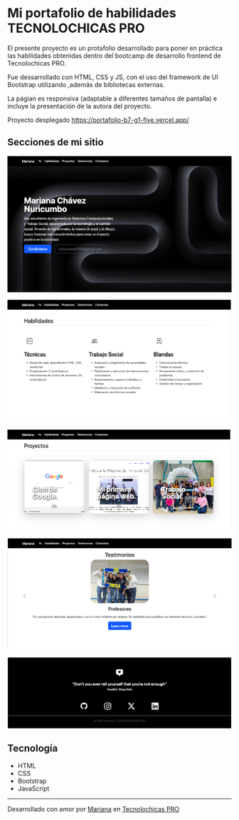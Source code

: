 # Mi portafolio de habilidades TECNOLOCHICAS PRO

El presente proyecto es un protafolio desarrollado para poner en práctica las habilidades obtenidas dentro del bootcamp de desarrollo frontend de Tecnolochicas PRO.

Fue dessarrollado con HTML, CSS y JS, con el uso del framework de UI Bootstrap utilizando ,además de bibliotecas externas.

La págian es responsiva (adaptable a diferentes tamaños de pantalla) e incluye la presentación de la autora del proyecto.

Proyecto desplegado https://portafolio-b7-g1-five.vercel.app/

## Secciones de mi sitio
 
![Presentación](assets/readme/1.png)

![Presentación](assets/readme/2.png)

![Presentación](assets/readme/3.png)

![Presentación](assets/readme/4.png)

![Presentación](assets/readme/5.png)

## Tecnología
* HTML
* CSS
* Bootstrap
* JavaScript

---

Desarrollado con amor por [Mariana](https://www.instagram.com/mari_.chvz/) en [Tecnolochicas PRO](https://tecnolochicas.mx/)
